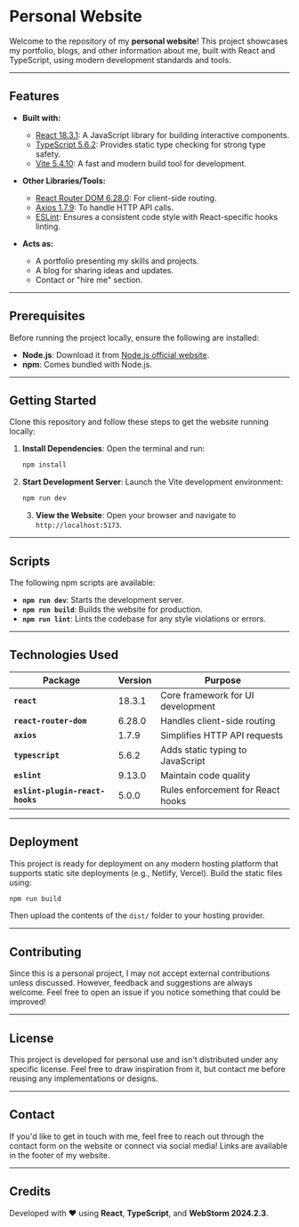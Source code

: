 # Personal Website

Welcome to the repository of my **personal website**! This project showcases my portfolio, blogs, and other information about me, built with React and TypeScript, using modern development standards and tools.

---

## Features

- **Built with:**
    - [React 18.3.1](https://reactjs.org/): A JavaScript library for building interactive components.
    - [TypeScript 5.6.2](https://www.typescriptlang.org/): Provides static type checking for strong type safety.
    - [Vite 5.4.10](https://vitejs.dev/): A fast and modern build tool for development.

- **Other Libraries/Tools:**
    - [React Router DOM 6.28.0](https://reactrouter.com/): For client-side routing.
    - [Axios 1.7.9](https://axios-http.com/): To handle HTTP API calls.
    - [ESLint](https://eslint.org/): Ensures a consistent code style with React-specific hooks linting.

- **Acts as:**
    - A portfolio presenting my skills and projects.
    - A blog for sharing ideas and updates.
    - Contact or "hire me" section.

---

## Prerequisites

Before running the project locally, ensure the following are installed:

- **Node.js**: Download it from [Node.js official website](https://nodejs.org/).
- **npm**: Comes bundled with Node.js.

---

## Getting Started

Clone this repository and follow these steps to get the website running locally:

1. **Install Dependencies**:
   Open the terminal and run:
   ```bash
   npm install
   ```

2. **Start Development Server**:
   Launch the Vite development environment:
   ```bash
   npm run dev
   ```

   3. **View the Website**:
      Open your browser and navigate to `http://localhost:5173`.

---

## Scripts

The following npm scripts are available:

- **`npm run dev`**: Starts the development server.
- **`npm run build`**: Builds the website for production.
- **`npm run lint`**: Lints the codebase for any style violations or errors.

---

## Technologies Used

| Package                 | Version   | Purpose                                 |
|-------------------------|-----------|-----------------------------------------|
| **`react`**             | 18.3.1    | Core framework for UI development       |
| **`react-router-dom`**  | 6.28.0    | Handles client-side routing             |
| **`axios`**             | 1.7.9     | Simplifies HTTP API requests            |
| **`typescript`**        | 5.6.2     | Adds static typing to JavaScript        |
| **`eslint`**            | 9.13.0    | Maintain code quality                   |
| **`eslint-plugin-react-hooks`** | 5.0.0 | Rules enforcement for React hooks       |

---

## Deployment

This project is ready for deployment on any modern hosting platform that supports static site deployments (e.g., Netlify, Vercel). Build the static files using:

```bash
npm run build
```

Then upload the contents of the `dist/` folder to your hosting provider.

---

## Contributing

Since this is a personal project, I may not accept external contributions unless discussed. However, feedback and suggestions are always welcome. Feel free to open an issue if you notice something that could be improved!

---

## License

This project is developed for personal use and isn't distributed under any specific license. Feel free to draw inspiration from it, but contact me before reusing any implementations or designs.

---

## Contact

If you'd like to get in touch with me, feel free to reach out through the contact form on the website or connect via social media! Links are available in the footer of my website.

---

## Credits

Developed with ❤️ using **React**, **TypeScript**, and **WebStorm 2024.2.3**.